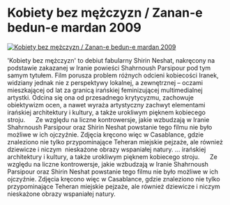 Kobiety bez mężczyzn / Zanan-e bedun-e mardan 2009 
=============
[![Kobiety bez mężczyzn / Zanan-e bedun-e mardan 2009 ](http://vidos.pl/images/player.gif)](http://vidos.pl/kobiety-bez-mezczyzn-zanan-e-bedun-e-mardan-2009)

 'Kobiety bez mężczyzn' to debiut fabularny Shirin Neshat, nakręcony na podstawie zakazanej w Iranie powieści Shahrnoush Parsipour pod tym samym tytułem. Film porusza problem różnych odcieni kobiecości Iranek, widziany jednak nie z perspektywy lokalnej, a zewnętrznej – oczami mieszkającej od lat za granicą irańskiej feminizującej multimedialnej artystki. Odcina się ona od przesadnego krytycyzmu, zachowuje obiektywizm ocen, a nawet wyraża artystyczny zachwyt elementami irańskiej architektury i kultury, a także urokliwym pięknem kobiecego stroju.      Ze względu na liczne kontrowersje, jakie wzbudzają w Iranie Shahrnoush Parsipour oraz Shirin Neshat powstanie tego filmu nie było możliwe w ich ojczyźnie. Zdjęcia kręcono więc w Casablance, gdzie znaleziono nie tylko przypominające Teheran miejskie pejzaże, ale również dziewicze i niczym  nieskażone obrazy wspaniałej natury.   ... irańskiej architektury i kultury, a także urokliwym pięknem kobiecego stroju.      Ze względu na liczne kontrowersje, jakie wzbudzają w Iranie Shahrnoush Parsipour oraz Shirin Neshat powstanie tego filmu nie było możliwe w ich ojczyźnie. Zdjęcia kręcono więc w Casablance, gdzie znaleziono nie tylko przypominające Teheran miejskie pejzaże, ale również dziewicze i niczym  nieskażone obrazy wspaniałej natury.
